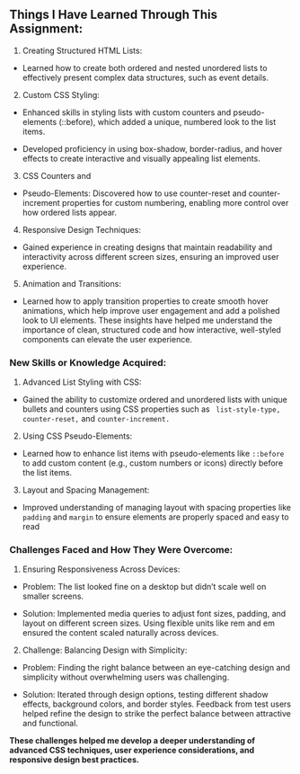 ## Things I Have Learned Through This Assignment:

1. Creating Structured HTML Lists:

- Learned how to create both ordered and nested unordered lists to effectively present complex data structures, such as event details.
  
2. Custom CSS Styling:

- Enhanced skills in styling lists with custom counters and pseudo-elements (::before), which added a unique, numbered look to the list items.

- Developed proficiency in using box-shadow, border-radius, and hover effects to create interactive and visually appealing list elements.

3. CSS Counters and  
- Pseudo-Elements: Discovered how to use counter-reset and counter-increment properties for custom numbering, enabling more control over how ordered lists appear.
  
4. Responsive Design Techniques:

- Gained experience in creating designs that maintain readability and interactivity across different screen sizes, ensuring an improved user experience.

5. Animation and Transitions:

- Learned how to apply transition properties to create smooth hover animations, which help improve user engagement and add a polished look to UI elements.
These insights have helped me understand the importance of clean, structured code and how interactive, well-styled components can elevate the user experience.

### New Skills or Knowledge Acquired:

1. Advanced List Styling with CSS:
 - Gained the ability to customize ordered and unordered lists with unique bullets and counters using CSS properties such as ` list-style-type,`  `counter-reset,` and `counter-increment.`
  
2. Using CSS Pseudo-Elements:
- Learned how to enhance list items with pseudo-elements like `::before` to add custom content (e.g., custom numbers or icons) directly before the list items.

3. Layout and Spacing Management:

- Improved understanding of managing layout with spacing properties like `padding` and `margin` to ensure elements are properly spaced and easy to read

### Challenges Faced and How They Were Overcome:
1. Ensuring Responsiveness Across Devices:

- Problem: The list looked fine on a desktop but didn’t scale well on smaller screens.
* Solution: Implemented media queries to adjust font sizes, padding, and layout on different screen sizes. Using flexible units like rem and em ensured the content scaled naturally across devices.

2. Challenge: Balancing Design with Simplicity:

* Problem: Finding the right balance between an eye-catching design and simplicity without overwhelming users was challenging.
- Solution: Iterated through design options, testing different shadow effects, background colors, and border styles. Feedback from test users helped refine the design to strike the perfect balance between attractive and functional.

**These challenges helped me develop a deeper understanding of advanced CSS techniques, user experience considerations, and responsive design best practices.**